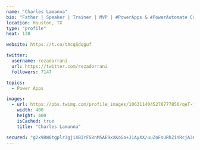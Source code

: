 ```yaml
---
name: "Charles Lamanna"
bio: "Father | Speaker | Trainer | MVP | #PowerApps & #PowerAutomate Community Super User | YouTuber Right-pointing triangle http://youtube.com/c/rezadorrani | Learn - Share - Clockwise rightwards and leftwards open circle arrows"
location: Houston, TX
type: "profile"
heat: 138

website: https://t.co/tAcqSdqguf

twitter:
  username: rezadorrani
  url: https://twitter.com/rezadorrani
  followers: 7147

topics:
  - Power Apps

images:
  - url: https://pbs.twimg.com/profile_images/1063114045270777856/qeT-jpWr_400x400.jpg
    width: 400
    height: 400
    isCached: true
    title: "Charles Lamanna"

secured: "g2x9RW6tgplr3gjiXBIrF58nM5AE9xXKoGo+J1AyXX/uuZoFsURhZiYRcjA364uXvwim6UkG2hbFLw5g/A6qzMNNEf19ql3Ptd58AYPgouVxCezzmyBEZvRj+pHqmiDi0wQC4/kHdxVu2dVV8ydLcw8TI5Ooc+p5Zdt9kyZyQ+eESyp28KqO0MKADkZ0p/AbyCmIrZvkLS9ZqCk7Yz+RNX62133GypFrB52gMl8MVIDJt3KuBztFBP4N4isrbKGP6l/vB3D1E1Xww7HEhaikDe1iCszJVoRJgy0jy9pW6EpnWjfbAyvI5M4gcprRI8oidbmYzD4RibiJm7m5pVypQId+PnotzeWb9lATRQmvNVrmQeEwdFrWPbRwfdej1VF5o9hjyIQrGwpwzD8fXEYQ5aJooYYJ2YawZvR7kfGDlDo=;Z1qKKynBqmEXEV/pez7JDg=="
---
```


